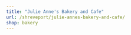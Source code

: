 ```yaml
---
title: "Julie Anne's Bakery and Cafe"
url: /shreveport/julie-annes-bakery-and-cafe/
shop: bakery
---
```

